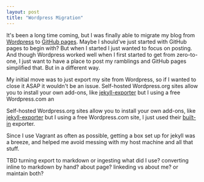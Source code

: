 ```yaml
---
layout: post
title: "Wordpress Migration"
---
```


It's been a long time coming, but I was finally able to migrate my blog from [Wordpress](https://ramblevalley.wordpress.com) to [GitHub pages](https://pages.github.com/).
Maybe I should've just started with GitHub pages to begin with? But when I started I just wanted to focus on posting.
And though Wordpress worked well when I first started to get from zero-to-one, I just want to have a place to post my ramblings and  GitHub pages simplified that. But in a different way.

My initial move was to just export my site from Wordpress, so if I wanted to close it ASAP it wouldn't be an issue.
Self-hosted Wordpress.org sites allow you to install your own add-ons, like [jekyll-exporter](https://wordpress.org/plugins/jekyll-exporter) but I using a free Wordpress.com an

Self-hosted Wordpress.org sites allow you to install your own add-ons, like [jekyll-exporter](https://wordpress.org/plugins/jekyll-exporter) but I using a free Wordpress.com site, I just used their [built-in](https://wordpress.com/support/export) exporter.

Since I use Vagrant as often as possible, getting a box set up for jekyll was a breeze, and helped me avoid messing with my host machine and all that stuff.

TBD
turning export to markdown or ingesting what did I use?
converting inline to markdown by hand?
about page? linkeding vs about me? or maintain both?
